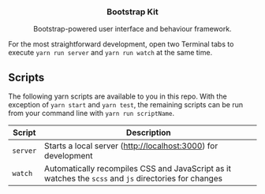 <h3 align="center">Bootstrap Kit</h3>
<p align="center">Bootstrap-powered user interface and behaviour framework.</p>

For the most straightforward development, open two Terminal tabs to execute `yarn run server` and `yarn run watch` at the same time.

## Scripts

The following yarn scripts are available to you in this repo. With the exception of `yarn start` and `yarn test`, the remaining scripts can be run from your command line with `yarn run scriptName`.

| Script | Description |
| --- | --- |
| `server` | Starts a local server (<http://localhost:3000>) for development |
| `watch` | Automatically recompiles CSS and JavaScript as it watches the `scss` and `js` directories for changes |
